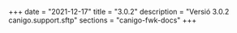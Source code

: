 +++
date        = "2021-12-17"
title       = "3.0.2"
description = "Versió 3.0.2 canigo.support.sftp"
sections    = "canigo-fwk-docs"
+++